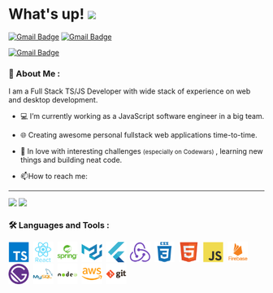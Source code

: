 <h1>
    What's up!
    <img src="https://media.giphy.com/media/hvRJCLFzcasrR4ia7z/giphy.gif" width="30px"/>
</h1>


[![Gmail Badge](https://img.shields.io/badge/-artemvolodin900000@gmail.com-c14438?style=flat-square&logo=Gmail&logoColor=white&link=mailto:artemvolodin900000@gmail.com)](mailto:artemvolodin900000@gmail.com)
[![Gmail Badge](https://img.shields.io/badge/-rxmatteo-red?color=white&logo=telegram&logoColor=blue)](https://t.me/rxmatteo)

[![Gmail Badge](https://www.codewars.com/users/rxMATTE0/badges/large)](https://www.codewars.com/users/rxMATTE0/)
### :boy: About Me :
I am a Full Stack TS/JS Developer with wide stack of experience on web and desktop development.
- :computer: I’m currently working as a JavaScript software engineer in a big team.

- :globe_with_meridians: Creating awesome personal fullstack web applications time-to-time.

- :revolving_hearts: In love with interesting challenges <small> (especially on Codewars) </small>, learning new things and building neat code.

- :mailbox:How to reach me:

---

![](https://github-profile-summary-cards.vercel.app/api/cards/productive-time?username=rxmatteo&theme=material_palenight&utcOffset=3)
![](https://github-profile-summary-cards.vercel.app/api/cards/repos-per-language?username=rxmatteo&theme=material_palenight)

### :hammer_and_wrench: Languages and Tools :
<div>
  <img src="https://github.com/devicons/devicon/blob/master/icons/typescript/typescript-plain.svg" title="TypeScript" alt="Typescript" width="40" height="40"/>&nbsp;
  <img src="https://github.com/devicons/devicon/blob/master/icons/react/react-original-wordmark.svg" title="React" alt="React" width="40" height="40"/>&nbsp;
  <img src="https://github.com/devicons/devicon/blob/master/icons/spring/spring-original-wordmark.svg" title="Spring" alt="Spring" width="40" height="40"/>&nbsp;
  <img src="https://github.com/devicons/devicon/blob/master/icons/materialui/materialui-original.svg" title="Material UI" alt="Material UI" width="40" height="40"/>&nbsp;
  <img src="https://github.com/devicons/devicon/blob/master/icons/flutter/flutter-original.svg" title="Flutter" alt="Flutter" width="40" height="40"/>&nbsp;
  <img src="https://github.com/devicons/devicon/blob/master/icons/redux/redux-original.svg" title="Redux" alt="Redux " width="40" height="40"/>&nbsp;
  <img src="https://github.com/devicons/devicon/blob/master/icons/css3/css3-plain-wordmark.svg"  title="CSS3" alt="CSS" width="40" height="40"/>&nbsp;
  <img src="https://github.com/devicons/devicon/blob/master/icons/html5/html5-original.svg" title="HTML5" alt="HTML" width="40" height="40"/>&nbsp;
  <img src="https://github.com/devicons/devicon/blob/master/icons/javascript/javascript-original.svg" title="JavaScript" alt="JavaScript" width="40" height="40"/>&nbsp;
  <img src="https://github.com/devicons/devicon/blob/master/icons/firebase/firebase-plain-wordmark.svg" title="Firebase" alt="Firebase" width="40" height="40"/>&nbsp;
  <img src="https://github.com/devicons/devicon/blob/master/icons/gatsby/gatsby-original.svg" title="Gatsby"  alt="Gatsby" width="40" height="40"/>&nbsp;
  <img src="https://github.com/devicons/devicon/blob/master/icons/mysql/mysql-original-wordmark.svg" title="MySQL"  alt="MySQL" width="40" height="40"/>&nbsp;
  <img src="https://github.com/devicons/devicon/blob/master/icons/nodejs/nodejs-original-wordmark.svg" title="NodeJS" alt="NodeJS" width="40" height="40"/>&nbsp;
  <img src="https://github.com/devicons/devicon/blob/master/icons/amazonwebservices/amazonwebservices-plain-wordmark.svg" title="AWS" alt="AWS" width="40" height="40"/>&nbsp;
  <img src="https://github.com/devicons/devicon/blob/master/icons/git/git-original-wordmark.svg" title="Git" **alt="Git" width="40" height="40"/>
</div>
